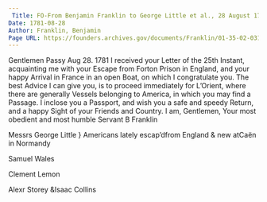 ```yaml
---
 Title: FO-From Benjamin Franklin to George Little et al., 28 August 1781
Date: 1781-08-28
Author: Franklin, Benjamin
Page URL: https://founders.archives.gov/documents/Franklin/01-35-02-0311
---
```



Gentlemen
Passy Aug 28. 1781
I received your Letter of the 25th Instant, acquainting me with your Escape from Forton Prison in England, and your happy Arrival in France in an open Boat, on which I congratulate you. The best Advice I can give you, is to proceed immediately for L’Orient, where there are generally Vessels belonging to America, in which you may find a Passage. I inclose you a Passport, and wish you a safe and speedy Return, and a happy Sight of your Friends and Country. I am, Gentlemen, Your most obedient and most humble Servant
B Franklin




Messrs George Little
}
Americans lately escap’dfrom England & new atCaën in Normandy


Samuel Wales



Clement Lemon



Alexr Storey &Isaac Collins





